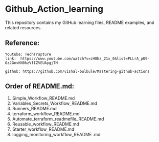 # Github_Action_learning
This repository contains my GitHub learning files, README examples, and related resources.

## Reference:

```
Youtube: TechTrapture
link:  https://www.youtube.com/watch?v=zH8hz_21x_0&list=PLLrA_pU9-Gz2GnvKN0kzVfIZVEUApgjTN

github: https://github.com/vishal-bulbule/Mastering-github-actions

```


## Order of README.md:

1. Simple_Workflow_README.md
2. Variables_Secrets_Workflow_README.md
3. Runners_README.md
4. terraform_workflow_README.md
5. Automate_terraform_readmefile_README.md
6. Reusable_workflow_README.md
7. Starter_workflow_README.md
8. logging_monitoring_workflow_README .md